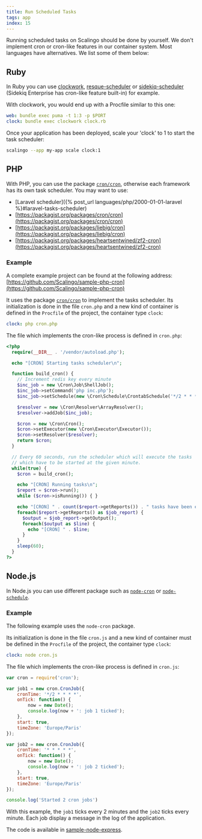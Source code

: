```yaml
---
title: Run Scheduled Tasks
tags: app
index: 15
---
```


Running scheduled tasks on Scalingo should be done by yourself. We don't
implement cron or cron-like features in our container system. Most languages
have alternatives. We list some of them below:

## Ruby

In Ruby you can use [clockwork](http://rubygems.org/gems/clockwork),
[resque-scheduler](https://rubygems.org/gems/resque-scheduler) or
[sidekiq-scheduler](https://rubygems.org/gems/sidekiq-scheduler) (Sidekiq
Enterprise has cron-like feature built-in) for example.

With clockwork, you would end up with a Procfile similar to this one:

```yaml
web: bundle exec puma -t 1:3 -p $PORT
clock: bundle exec clockwork clock.rb
```

Once your application has been deployed, scale your 'clock' to 1 to start the task
scheduler:

```bash
scalingo --app my-app scale clock:1
```

## PHP

With PHP, you can use the package [`cron/cron`](https://github.com/Cron/Cron),
otherwise each framework has its own task scheduler. You may want to use:

* [Laravel scheduler]({% post_url languages/php/2000-01-01-laravel %}#laravel-tasks-scheduler)
* [https://packagist.org/packages/cron/cron](https://packagist.org/packages/cron/cron)
* [https://packagist.org/packages/liebig/cron](https://packagist.org/packages/liebig/cron)
* [https://packagist.org/packages/heartsentwined/zf2-cron](https://packagist.org/packages/heartsentwined/zf2-cron)

### Example

A complete example project can be found at the following address:
[https://github.com/Scalingo/sample-php-cron](https://github.com/Scalingo/sample-php-cron)

It uses the package [`cron/cron`](https://github.com/Cron/Cron) to implement the tasks scheduler.
Its initialization is done in the file `cron.php` and a new kind of container is defined in the
`Procfile` of the project, the container type `clock`:

```yaml
clock: php cron.php
```

The file which implements the cron-like process is defined in `cron.php`:

```php
<?php
  require(__DIR__ . '/vendor/autoload.php');

  echo "[CRON] Starting tasks scheduler\n";

  function build_cron() {
    // Increment redis key every minute
    $inc_job = new \Cron\Job\ShellJob();
    $inc_job->setCommand('php inc.php');
    $inc_job->setSchedule(new \Cron\Schedule\CrontabSchedule('*/2 * * * *'));

    $resolver = new \Cron\Resolver\ArrayResolver();
    $resolver->addJob($inc_job);

    $cron = new \Cron\Cron();
    $cron->setExecutor(new \Cron\Executor\Executor());
    $cron->setResolver($resolver);
    return $cron;
  }

  // Every 60 seconds, run the scheduler which will execute the tasks
  // which have to be started at the given minute.
  while(true) {
    $cron = build_cron();

    echo "[CRON] Running tasks\n";
    $report = $cron->run();
    while ($cron->isRunning()) { }

    echo "[CRON] " . count($report->getReports()) . " tasks have been executed\n";
    foreach($report->getReports() as $job_report) {
      $output = $job_report->getOutput();
      foreach($output as $line) {
        echo "[CRON] " . $line;
      }
    }
    sleep(60);
  }
?>
```

## Node.js

In Node.js you can use different package such as [`node-cron`](https://www.npmjs.com/package/cron)
or [`node-schedule`](https://www.npmjs.com/package/node-schedule).

### Example

The following example uses the `node-cron` package.

Its initialization is done in the file `cron.js` and a new kind of container must be defined in the
`Procfile` of the project, the container type `clock`:

```yaml
clock: node cron.js
```

The file which implements the cron-like process is defined in `cron.js`:

```js
var cron = require('cron');

var job1 = new cron.CronJob({
	cronTime: '*/2 * * * *',
	onTick: function() {
		now = new Date();
		console.log(now + ': job 1 ticked');
	},
	start: true,
	timeZone: 'Europe/Paris'
});

var job2 = new cron.CronJob({
	cronTime: '* * * * *',
	onTick: function() {
		now = new Date();
		console.log(now + ': job 2 ticked');
	},
	start: true,
	timeZone: 'Europe/Paris'
});

console.log('Started 2 cron jobs')
```

With this example, the `job1` ticks every 2 minutes and the `job2` ticks every minute. Each job
display a message in the log of the application.

The code is available in [sample-node-express](https://github.com/Scalingo/sample-node-express).
